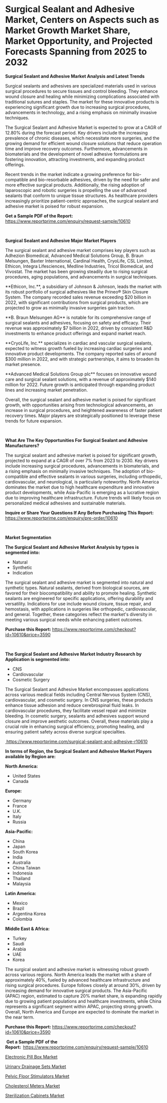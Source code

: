 <p><h1>Surgical Sealant and Adhesive Market, Centers on Aspects such as Market Growth Market Share, Market Opportunity, and Projected Forecasts Spanning from 2025 to 2032</h1></p><p><strong>Surgical Sealant and Adhesive Market Analysis and Latest Trends</strong></p>
<p><p>Surgical sealants and adhesives are specialized materials used in various surgical procedures to secure tissues and control bleeding. They enhance wound closure and healing while minimizing complications associated with traditional sutures and staples. The market for these innovative products is experiencing significant growth due to increasing surgical procedures, advancements in technology, and a rising emphasis on minimally invasive techniques.</p><p>The Surgical Sealant and Adhesive Market is expected to grow at a CAGR of 12.80% during the forecast period. Key drivers include the increasing prevalence of chronic diseases, which necessitate more surgeries, and the growing demand for efficient wound closure solutions that reduce operation time and improve recovery outcomes. Furthermore, advancements in biomaterials and the development of novel adhesive formulations are fostering innovation, attracting investments, and expanding product offerings.</p><p>Recent trends in the market indicate a growing preference for bio-compatible and bio-resorbable adhesives, driven by the need for safer and more effective surgical products. Additionally, the rising adoption of laparoscopic and robotic surgeries is propelling the use of advanced sealants that conform to unique tissue structures. As healthcare providers increasingly prioritize patient-centric approaches, the surgical sealant and adhesive market is poised for robust expansion.</p></p>
<p><strong>Get a Sample PDF of the Report:&nbsp;</strong> <a href="https://www.reportprime.com/enquiry/request-sample/10610?utm_campaign=1893&utm_medium=2&utm_source=Github&utm_content=ia&utm_term=20032025&utm_id=surgical-sealant-and-adhesive">https://www.reportprime.com/enquiry/request-sample/10610</a></p>
<p>&nbsp;</p>
<p><strong>Surgical Sealant and Adhesive Major Market Players</strong></p>
<p><p>The surgical sealant and adhesive market comprises key players such as Adhezion Biomedical, Advanced Medical Solutions Group, B. Braun Melsungen, Baxter International, Cardinal Health, CryoLife, CSL Limited, Ethicon, Integra Lifesciences, Medline Industries, Tricol Biomedical, and Vivostat. The market has been growing steadily due to rising surgical procedures, aging populations, and advancements in surgical techniques.</p><p>**Ethicon, Inc.**, a subsidiary of Johnson & Johnson, leads the market with its robust portfolio of surgical adhesives like the Prineo® Skin Closure System. The company recorded sales revenue exceeding $20 billion in 2022, with significant contributions from surgical products, which are projected to grow as minimally invasive surgeries gain traction.</p><p>**B. Braun Melsungen AG** is notable for its comprehensive range of surgical sealants and adhesives, focusing on safety and efficacy. Their revenue was approximately $7 billion in 2022, driven by consistent R&D investments to enhance product offerings and expand market reach.</p><p>**CryoLife, Inc.** specializes in cardiac and vascular surgical sealants, expected to witness growth fueled by increasing cardiac surgeries and innovative product developments. The company reported sales of around $300 million in 2022, and with strategic partnerships, it aims to broaden its market presence.</p><p>**Advanced Medical Solutions Group plc** focuses on innovative wound care and surgical sealant solutions, with a revenue of approximately $140 million for 2022. Future growth is anticipated through expanding product lines and increasing market penetration.</p><p>Overall, the surgical sealant and adhesive market is poised for significant growth, with opportunities arising from technological advancements, an increase in surgical procedures, and heightened awareness of faster patient recovery times. Major players are strategically positioned to leverage these trends for future expansion.</p></p>
<p>&nbsp;</p>
<p><strong>What Are The Key Opportunities For Surgical Sealant and Adhesive Manufacturers?</strong></p>
<p><p>The surgical sealant and adhesive market is poised for significant growth, projected to expand at a CAGR of over 7% from 2023 to 2030. Key drivers include increasing surgical procedures, advancements in biomaterials, and a rising emphasis on minimally invasive techniques. The adoption of bio-compatible and effective sealants in various surgeries, including orthopedic, cardiovascular, and neurological, is particularly noteworthy. North America dominates the market due to high healthcare expenditure and innovative product developments, while Asia-Pacific is emerging as a lucrative region due to improving healthcare infrastructure. Future trends will likely focus on personalized medical adhesives and sustainable materials.</p></p>
<p><strong>Inquire or Share Your Questions If Any Before Purchasing This Report:</strong> <a href="https://www.reportprime.com/enquiry/pre-order/10610?utm_campaign=1893&utm_medium=2&utm_source=Github&utm_content=ia&utm_term=20032025&utm_id=surgical-sealant-and-adhesive">https://www.reportprime.com/enquiry/pre-order/10610</a></p>
<p>&nbsp;</p>
<p><strong>Market Segmentation</strong></p>
<p><strong>The Surgical Sealant and Adhesive Market Analysis by types is segmented into:</strong></p>
<p><ul><li>Natural</li><li>Synthetic</li><li>Indication</li></ul></p>
<p><p>The surgical sealant and adhesive market is segmented into natural and synthetic types. Natural sealants, derived from biological sources, are favored for their biocompatibility and ability to promote healing. Synthetic sealants are engineered for specific applications, offering durability and versatility. Indications for use include wound closure, tissue repair, and hemostasis, with applications in surgeries like orthopedic, cardiovascular, and general. Together, these categories reflect the market's diversity in meeting various surgical needs while enhancing patient outcomes.</p></p>
<p><strong>Purchase this Report:&nbsp;</strong><a href="https://www.reportprime.com/checkout?id=10610&price=3590&utm_campaign=1893&utm_medium=2&utm_source=Github&utm_content=ia&utm_term=20032025&utm_id=surgical-sealant-and-adhesive">https://www.reportprime.com/checkout?id=10610&price=3590</a></p>
<p>&nbsp;</p>
<p><strong>The Surgical Sealant and Adhesive Market Industry Research by Application is segmented into:</strong></p>
<p><ul><li>CNS</li><li>Cardiovascular</li><li>Cosmetic Surgery</li></ul></p>
<p><p>The Surgical Sealant and Adhesive Market encompasses applications across various medical fields including Central Nervous System (CNS), cardiovascular, and cosmetic surgery. In CNS surgeries, these products enhance tissue adhesion and reduce cerebrospinal fluid leaks. In cardiovascular procedures, they facilitate vessel repair and minimize bleeding. In cosmetic surgery, sealants and adhesives support wound closure and improve aesthetic outcomes. Overall, these materials play a crucial role in enhancing surgical efficiency, promoting healing, and ensuring patient safety across diverse surgical specialties.</p></p>
<p><a href="https://www.reportprime.com/surgical-sealant-and-adhesive-r10610?utm_campaign=1893&utm_medium=2&utm_source=Github&utm_content=ia&utm_term=20032025&utm_id=surgical-sealant-and-adhesive">&nbsp;https://www.reportprime.com/surgical-sealant-and-adhesive-r10610</a></p>
<p><strong>In terms of Region, the Surgical Sealant and Adhesive Market Players available by Region are:</strong></p>
<p>
    <p> <strong> North America: </strong>
        <ul>
            <li>United States</li>
            <li>Canada</li>
        </ul>
        </p> 
    <p> <strong> Europe: </strong>
        <ul>
            <li>Germany</li>
            <li>France</li>
            <li>U.K.</li>
            <li>Italy</li>
            <li>Russia</li>
        </ul>
        </p> 
    <p> <strong> Asia-Pacific: </strong>
        <ul>
            <li>China</li>
            <li>Japan</li>
            <li>South Korea</li>
            <li>India</li>
            <li>Australia</li>
            <li>China Taiwan</li>
            <li>Indonesia</li>
            <li>Thailand</li>
            <li>Malaysia</li>
        </ul>
        </p> 
    <p> <strong> Latin America: </strong>
        <ul>
            <li>Mexico</li>
            <li>Brazil</li>
            <li>Argentina Korea</li>
            <li>Colombia</li>
        </ul>
        </p> 
    <p> <strong> Middle East & Africa: </strong>
        <ul>
            <li>Turkey</li>
            <li>Saudi</li>
            <li>Arabia</li>
            <li>UAE</li>
            <li>Korea</li>
        </ul>
    </p>
    </p>
<p><p>The surgical sealant and adhesive market is witnessing robust growth across various regions. North America leads the market with a share of approximately 40%, fueled by advanced healthcare infrastructure and rising surgical procedures. Europe follows closely at around 30%, driven by increasing demand for innovative surgical products. The Asia-Pacific (APAC) region, estimated to capture 20% market share, is expanding rapidly due to growing patient populations and healthcare investments, while China represents a significant segment within APAC, projecting strong growth. Overall, North America and Europe are expected to dominate the market in the near term.</p></p>
<p><strong>Purchase this Report: </strong><a href="https://www.reportprime.com/checkout?id=10610&price=3590&utm_campaign=1893&utm_medium=2&utm_source=Github&utm_content=ia&utm_term=20032025&utm_id=surgical-sealant-and-adhesive">https://www.reportprime.com/checkout?id=10610&price=3590</a></p>
<p>&nbsp;<strong>Get a Sample PDF of the Report:&nbsp;&nbsp;</strong><a href="https://www.reportprime.com/enquiry/request-sample/10610?utm_campaign=1893&utm_medium=2&utm_source=Github&utm_content=ia&utm_term=20032025&utm_id=surgical-sealant-and-adhesive">https://www.reportprime.com/enquiry/request-sample/10610</a></p>
<p><strong></strong></p>
<p><p><a href="https://github.com/denighoylen1/Market-Research-Report-List-1/blob/main/electronic-pill-box-market.md?utm_campaign=1893&utm_medium=2&utm_source=Github&utm_content=ia&utm_term=20032025&utm_id=surgical-sealant-and-adhesive">Electronic Pill Box Market</a></p><p><a href="https://github.com/tyreinhssan/Market-Research-Report-List-1/blob/main/urinary-drainage-sets-market.md?utm_campaign=1893&utm_medium=2&utm_source=Github&utm_content=ia&utm_term=20032025&utm_id=surgical-sealant-and-adhesive">Urinary Drainage Sets Market</a></p><p><a href="https://github.com/aertsfecto0h/Market-Research-Report-List-1/blob/main/pelvic-floor-stimulators-market.md?utm_campaign=1893&utm_medium=2&utm_source=Github&utm_content=ia&utm_term=20032025&utm_id=surgical-sealant-and-adhesive">Pelvic Floor Stimulators Market</a></p><p><a href="https://github.com/luerabollevc/Market-Research-Report-List-1/blob/main/cholesterol-meters-market.md?utm_campaign=1893&utm_medium=2&utm_source=Github&utm_content=ia&utm_term=20032025&utm_id=surgical-sealant-and-adhesive">Cholesterol Meters Market</a></p><p><a href="https://github.com/barlevsebako/Market-Research-Report-List-1/blob/main/sterilization-cabinets-market.md?utm_campaign=1893&utm_medium=2&utm_source=Github&utm_content=ia&utm_term=20032025&utm_id=surgical-sealant-and-adhesive">Sterilization Cabinets Market</a></p></p>